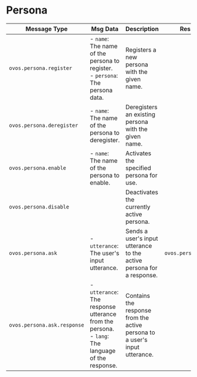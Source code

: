 
# Persona

| **Message Type**            | **Msg Data**                                                                                       | **Description**                                                            | **Response Type**           |
|-----------------------------|----------------------------------------------------------------------------------------------------|----------------------------------------------------------------------------|-----------------------------|
| `ovos.persona.register`     | - `name`: The name of the persona to register.<br>- `persona`: The persona data.                   | Registers a new persona with the given name.                               |                             |
| `ovos.persona.deregister`   | - `name`: The name of the persona to deregister.                                                   | Deregisters an existing persona with the given name.                       |                             |
| `ovos.persona.enable`       | - `name`: The name of the persona to enable.                                                       | Activates the specified persona for use.                                   |                             |
| `ovos.persona.disable`      |                                                                                                    | Deactivates the currently active persona.                                  |                             |
| `ovos.persona.ask`          | - `utterance`: The user's input utterance.                                                         | Sends a user's input utterance to the active persona for a response.       | `ovos.persona.ask.response` |
| `ovos.persona.ask.response` | - `utterance`: The response utterance from the persona.<br>- `lang`: The language of the response. | Contains the response from the active persona to a user's input utterance. |                             |

